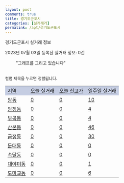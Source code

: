 ```yaml
---
layout: post
comments: true
title: 경기도군포시
categories: [실거래가]
permalink: /apt/경기도군포시
---
```


경기도군포시 실거래 정보

2023년 07월 03일 등록된 실거래 정보: 0건

<!--<script async src="https://pagead2.googlesyndication.com/pagead/js/adsbygoogle.js?client=ca-pub-3485438051770037"
 crossorigin="anonymous"></script>-->

<script type="text/javascript">
  google.charts.load('current', {'packages':['corechart']});
  google.charts.setOnLoadCallback(drawChart);

  function drawChart() {
    var data = google.visualization.arrayToDataTable([['거래일', '매매', '전월세', '전매'], ['21-01', 8, 4, 0], ['21-02', 0, 1, 0], ['21-03', 0, 5, 0], ['21-04', 0, 3, 0], ['21-05', 8, 0, 0], ['21-06', 11, 13, 0], ['21-07', 275, 419, 0], ['21-08', 249, 444, 0], ['21-09', 158, 425, 0], ['21-10', 115, 381, 0], ['21-11', 62, 313, 0], ['21-12', 48, 337, 0], ['22-01', 61, 375, 0], ['22-02', 78, 447, 0], ['22-03', 140, 485, 0], ['22-04', 133, 574, 0], ['22-05', 90, 538, 0], ['22-06', 55, 444, 0], ['22-07', 25, 425, 0], ['22-08', 42, 419, 0], ['22-09', 39, 408, 0], ['22-10', 31, 451, 0], ['22-11', 45, 392, 0], ['22-12', 38, 381, 0], ['23-01', 110, 381, 0], ['23-02', 145, 625, 0], ['23-03', 133, 525, 0], ['23-04', 170, 456, 0], ['23-05', 189, 469, 0], ['23-06', 131, 325, 0]]);

    var options = {
      title: '최근 1년간 유형별 거래량 추이',
      legend: { position: 'bottom' }
    };

    setTimeout(function() {
        var chart = new google.visualization.LineChart(document.getElementById('columnchart_material'));
        chart.draw(data, (options));
        document.getElementById('loading').style.display = 'none';
        var dayLabel = (new Date()).getDay();
        if (dayLabel < 2) {
            sorttable.innerSortFunction.apply(document.getElementById('week'), []);
            sorttable.innerSortFunction.apply(document.getElementById('week'), []);        
        }
        else {
            sorttable.innerSortFunction.apply(document.getElementById('today'), []);
            sorttable.innerSortFunction.apply(document.getElementById('today'), []);
        }
    }, 200);

  }
</script>

<div id="loading" style="z-index:20; display: block; margin-left: 35px">"그래프를 그리고 있습니다"</div>
<div id="columnchart_material" style="width: 95%; margin-left: -35px; display: block"></div>
<!--<div style="width: 95%; margin-left: -35px; display: block">
      <script async src="https://pagead2.googlesyndication.com/pagead/js/adsbygoogle.js?client=ca-pub-3485438051770037"
          crossorigin="anonymous"></script>
      <ins class="adsbygoogle"
          style="display:block"
          data-ad-format="fluid"
          data-ad-layout-key="-fb+5w+4e-db+86"
          data-ad-client="ca-pub-3485438051770037"
          data-ad-slot="1827090281"></ins>
      <script>
          (adsbygoogle = window.adsbygoogle || []).push({});
      </script>
</div>-->
<br>

<font size='small' style='font-size: small;'>컬럼 제목을 누르면 정렬됩니다.</font>
<table class="sortable">
  <tr style='background-color: rgba(114, 132, 186,0.4);'>
    <td id="region"><a href="#">지역</a></td>
    <td id="today"><a href="#">오늘 실거래</a></td>
    <td id="today_new"><a href="#">오늘 신고가</a></td>
    <td id="week"><a href="#">일주일 실거래</a></td>
  </tr>

  
  <tr class="item">
    <td><a href="경기도군포시당동">당동</a></td>
    <td><a href="경기도군포시당동">0</a></td>
    <td><a href="경기도군포시당동">0</a></td>
    <td><a href="경기도군포시당동">10</a></td>
  </tr>
    

  <tr class="item">
    <td><a href="경기도군포시당정동">당정동</a></td>
    <td><a href="경기도군포시당정동">0</a></td>
    <td><a href="경기도군포시당정동">0</a></td>
    <td><a href="경기도군포시당정동">4</a></td>
  </tr>
    

  <tr class="item">
    <td><a href="경기도군포시부곡동">부곡동</a></td>
    <td><a href="경기도군포시부곡동">0</a></td>
    <td><a href="경기도군포시부곡동">0</a></td>
    <td><a href="경기도군포시부곡동">4</a></td>
  </tr>
    

  <tr class="item">
    <td><a href="경기도군포시산본동">산본동</a></td>
    <td><a href="경기도군포시산본동">0</a></td>
    <td><a href="경기도군포시산본동">0</a></td>
    <td><a href="경기도군포시산본동">46</a></td>
  </tr>
    

  <tr class="item">
    <td><a href="경기도군포시금정동">금정동</a></td>
    <td><a href="경기도군포시금정동">0</a></td>
    <td><a href="경기도군포시금정동">0</a></td>
    <td><a href="경기도군포시금정동">30</a></td>
  </tr>
    

  <tr class="item">
    <td><a href="경기도군포시둔대동">둔대동</a></td>
    <td><a href="경기도군포시둔대동">0</a></td>
    <td><a href="경기도군포시둔대동">0</a></td>
    <td><a href="경기도군포시둔대동">0</a></td>
  </tr>
    

  <tr class="item">
    <td><a href="경기도군포시속달동">속달동</a></td>
    <td><a href="경기도군포시속달동">0</a></td>
    <td><a href="경기도군포시속달동">0</a></td>
    <td><a href="경기도군포시속달동">0</a></td>
  </tr>
    

  <tr class="item">
    <td><a href="경기도군포시대야미동">대야미동</a></td>
    <td><a href="경기도군포시대야미동">0</a></td>
    <td><a href="경기도군포시대야미동">0</a></td>
    <td><a href="경기도군포시대야미동">1</a></td>
  </tr>
    

  <tr class="item">
    <td><a href="경기도군포시도마교동">도마교동</a></td>
    <td><a href="경기도군포시도마교동">0</a></td>
    <td><a href="경기도군포시도마교동">0</a></td>
    <td><a href="경기도군포시도마교동">6</a></td>
  </tr>
    


</table>


    